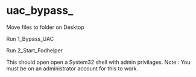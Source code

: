# uac_bypass_

Move files to folder on Desktop

Run 1_Bypass_UAC

Run 2_Start_Fodhelper

This should open open a System32 shell with admin privilages.
Note : You must be on an administrator account for this to work.
